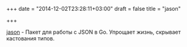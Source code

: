+++
date = "2014-12-02T23:28:11+03:00"
draft = false
title = "jason"

+++

<p><a href="https://github.com/antonholmquist/jason/">jason</a>&nbsp;- Пакет для работы с JSON в Go. Упрощает жизнь, скрывает кастования типов.</p>

